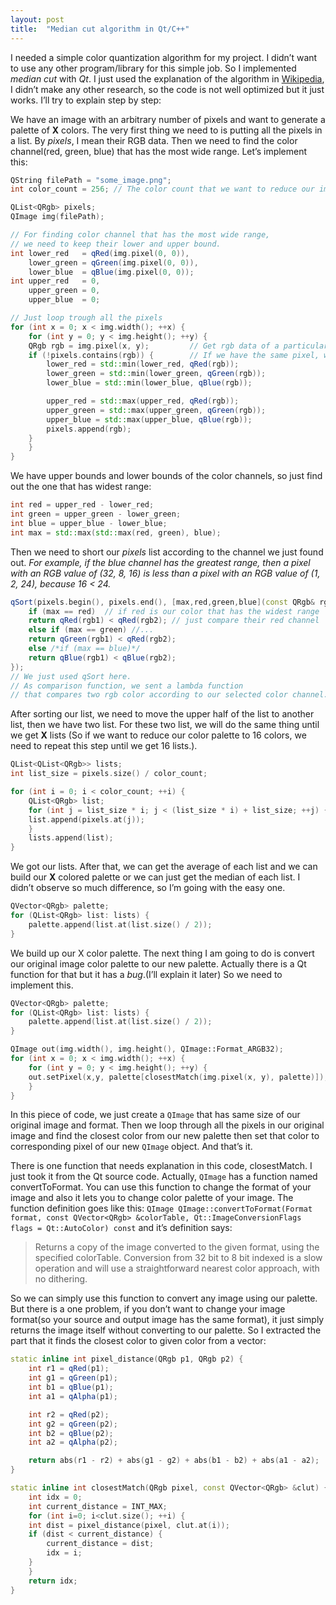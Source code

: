 ```yaml
---
layout: post
title:  "Median cut algorithm in Qt/C++"
---
```


I needed a simple color quantization algorithm for my project. I didn’t want to use any other program/library for this simple job. So I implemented *median cut* with *Qt*. I just used the explanation of the algorithm in [Wikipedia](https://en.wikipedia.org/wiki/Median_cut), I didn’t make any other research, so the code is not well optimized but it just works. I’ll try to explain step by step:

We have an image with an arbitrary number of pixels and want to generate a palette of **X** colors. The very first thing we need to is putting all the pixels in a list. By *pixels*, I mean their RGB data. Then we need to find the color channel(red, green, blue) that has the most wide range. Let’s implement this:

```cpp
QString filePath = "some_image.png";
int color_count = 256; // The color count that we want to reduce our image.

QList<QRgb> pixels;
QImage img(filePath);

// For finding color channel that has the most wide range,
// we need to keep their lower and upper bound.
int lower_red   = qRed(img.pixel(0, 0)),
    lower_green = qGreen(img.pixel(0, 0)),
    lower_blue  = qBlue(img.pixel(0, 0));
int upper_red   = 0,
    upper_green = 0,
    upper_blue  = 0;

// Just loop trough all the pixels
for (int x = 0; x < img.width(); ++x) {
    for (int y = 0; y < img.height(); ++y) {
    QRgb rgb = img.pixel(x, y);         // Get rgb data of a particular pixel
    if (!pixels.contains(rgb)) {        // If we have the same pixel, we don't need it twice or more
        lower_red = std::min(lower_red, qRed(rgb));
        lower_green = std::min(lower_green, qGreen(rgb));
        lower_blue = std::min(lower_blue, qBlue(rgb));

        upper_red = std::max(upper_red, qRed(rgb));
        upper_green = std::max(upper_green, qGreen(rgb));
        upper_blue = std::max(upper_blue, qBlue(rgb));
        pixels.append(rgb);
    }
    }
}
```

We have upper bounds and lower bounds of the color channels, so just find out the one that has widest range:

```cpp
int red = upper_red - lower_red;
int green = upper_green - lower_green;
int blue = upper_blue - lower_blue;
int max = std::max(std::max(red, green), blue);
```

Then we need to short our *pixels* list according to the channel we just found out. *For example, if the blue channel has the greatest range, then a pixel with an RGB value of (32, 8, 16) is less than a pixel with an RGB value of (1, 2, 24), because 16 < 24.*

```cpp
qSort(pixels.begin(), pixels.end(), [max,red,green,blue](const QRgb& rgb1, const QRgb& rgb2){
    if (max == red)  // if red is our color that has the widest range
    return qRed(rgb1) < qRed(rgb2); // just compare their red channel
    else if (max == green) //...
    return qGreen(rgb1) < qRed(rgb2);
    else /*if (max == blue)*/
    return qBlue(rgb1) < qBlue(rgb2);
});
// We just used qSort here.
// As comparison function, we sent a lambda function
// that compares two rgb color according to our selected color channel.
```

After sorting our list, we need to move the upper half of the list to another list, then we have two list. For these two list, we will do the same thing until we get **X** lists (So if we want to reduce our color palette to 16 colors, we need to repeat this step until we get 16 lists.).

```cpp
QList<QList<QRgb>> lists;
int list_size = pixels.size() / color_count;

for (int i = 0; i < color_count; ++i) {
    QList<QRgb> list;
    for (int j = list_size * i; j < (list_size * i) + list_size; ++j) {
    list.append(pixels.at(j));
    }
    lists.append(list);
}
```

We got our lists. After that, we can get the average of each list and we can build our **X** colored palette or we can just get the median of each list. I didn’t observe so much difference, so I’m going with the easy one.

```cpp
QVector<QRgb> palette;
for (QList<QRgb> list: lists) {
    palette.append(list.at(list.size() / 2));
}
```

We build up our X color palette. The next thing I am going to do is convert our original image color palette to our new palette. Actually there is a Qt function for that but it has a *bug*.(I’ll explain it later) So we need to implement this.

```cpp
QVector<QRgb> palette;
for (QList<QRgb> list: lists) {
    palette.append(list.at(list.size() / 2));
}

QImage out(img.width(), img.height(), QImage::Format_ARGB32);
for (int x = 0; x < img.width(); ++x) {
    for (int y = 0; y < img.height(); ++y) {
    out.setPixel(x,y, palette[closestMatch(img.pixel(x, y), palette)]);
    }
}
```

In this piece of code, we just create a `QImage` that has same size of our original image and format. Then we loop through all the pixels in our original image and find the closest color from our new palette then set that color to corresponding pixel of our new `QImage` object. And that’s it.

There is one function that needs explanation in this code, closestMatch. I just took it from the Qt source code. Actually, `QImage` has a function named convertToFormat. You can use this function to change the format of your image and also it lets you to change color palette of your image. The function definition goes like this: `QImage QImage::convertToFormat(Format format, const QVector<QRgb> &colorTable, Qt::ImageConversionFlags flags = Qt::AutoColor) const` and it’s definition says:

> Returns a copy of the image converted to the given format, using the specified colorTable. Conversion from 32 bit to 8 bit indexed is a slow operation and will use a straightforward nearest color approach, with no dithering.

So we can simply use this function to convert any image using our palette. But there is a one problem, if you don’t want to change your image format(so your source and output image has the same format), it just simply returns the image itself without converting to our palette. So I extracted the part that it finds the closest color to given color from a vector:

```cpp
static inline int pixel_distance(QRgb p1, QRgb p2) {
    int r1 = qRed(p1);
    int g1 = qGreen(p1);
    int b1 = qBlue(p1);
    int a1 = qAlpha(p1);

    int r2 = qRed(p2);
    int g2 = qGreen(p2);
    int b2 = qBlue(p2);
    int a2 = qAlpha(p2);

    return abs(r1 - r2) + abs(g1 - g2) + abs(b1 - b2) + abs(a1 - a2);
}

static inline int closestMatch(QRgb pixel, const QVector<QRgb> &clut) {
    int idx = 0;
    int current_distance = INT_MAX;
    for (int i=0; i<clut.size(); ++i) {
    int dist = pixel_distance(pixel, clut.at(i));
    if (dist < current_distance) {
        current_distance = dist;
        idx = i;
    }
    }
    return idx;
}
```
